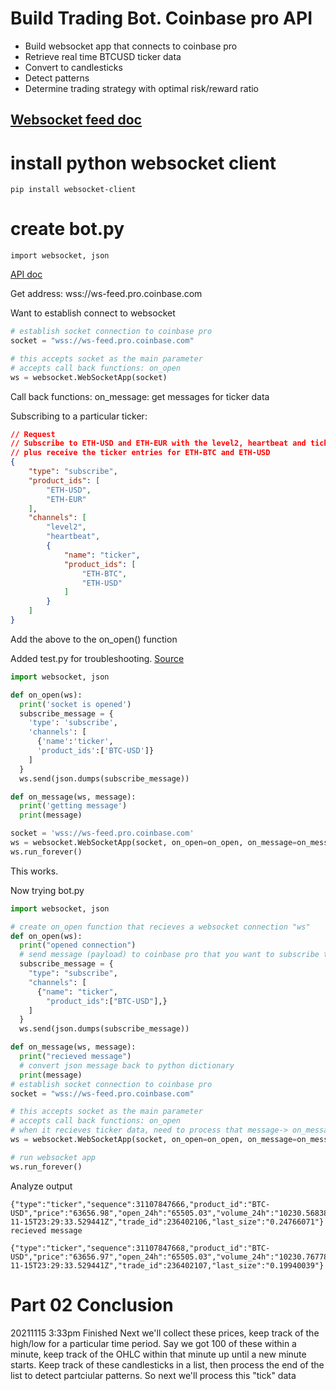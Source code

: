 # Build Trading Bot.  Coinbase pro API
- Build websocket app that connects to coinbase pro
- Retrieve real time BTCUSD ticker data
- Convert to candlesticks
- Detect patterns
- Determine trading strategy with optimal risk/reward ratio

## [Websocket feed doc](https://docs.cloud.coinbase.com/exchange/docs/overview)

# install python websocket client
```
pip install websocket-client
```

# create bot.py

```
import websocket, json
```

[API doc](https://docs.cloud.coinbase.com/exchange/docs#websocket-feed)

Get address:  wss://ws-feed.pro.coinbase.com


Want to establish connect to websocket
```python
# establish socket connection to coinbase pro
socket = "wss://ws-feed.pro.coinbase.com"

# this accepts socket as the main parameter
# accepts call back functions: on_open
ws = websocket.WebSocketApp(socket)
```

Call back functions: on_message: get messages for ticker data

Subscribing to a particular ticker:

```JSON
// Request
// Subscribe to ETH-USD and ETH-EUR with the level2, heartbeat and ticker channels,
// plus receive the ticker entries for ETH-BTC and ETH-USD
{
    "type": "subscribe",
    "product_ids": [
        "ETH-USD",
        "ETH-EUR"
    ],
    "channels": [
        "level2",
        "heartbeat",
        {
            "name": "ticker",
            "product_ids": [
                "ETH-BTC",
                "ETH-USD"
            ]
        }
    ]
}
```
Add the above to the on_open() function

Added test.py for troubleshooting.  [Source](https://www.youtube.com/watch?v=ToB8-mEX8l8)

```python
import websocket, json

def on_open(ws):
  print('socket is opened')
  subscribe_message = {
    'type': 'subscribe',
    'channels': [
      {'name':'ticker',
      'product_ids':['BTC-USD']}
    ]
  }
  ws.send(json.dumps(subscribe_message))

def on_message(ws, message):
  print('getting message')
  print(message)

socket = 'wss://ws-feed.pro.coinbase.com'
ws = websocket.WebSocketApp(socket, on_open=on_open, on_message=on_message)
ws.run_forever()
```

This works.

Now trying bot.py

```python
import websocket, json

# create on_open function that recieves a websocket connection "ws"
def on_open(ws):
  print("opened connection")
  # send message (payload) to coinbase pro that you want to subscribe to a particular symbol
  subscribe_message = {
    "type": "subscribe",
    "channels": [
      {"name": "ticker",
        "product_ids":["BTC-USD"],}
    ]
  }
  ws.send(json.dumps(subscribe_message))

def on_message(ws, message):
  print("recieved message")
  # convert json message back to python dictionary
  print(message)
# establish socket connection to coinbase pro
socket = "wss://ws-feed.pro.coinbase.com"

# this accepts socket as the main parameter
# accepts call back functions: on_open
# when it recieves ticker data, need to process that message-> on_message=on_message
ws = websocket.WebSocketApp(socket, on_open=on_open, on_message=on_message)

# run websocket app
ws.run_forever()
```

Analyze output
```
{"type":"ticker","sequence":31107847666,"product_id":"BTC-USD","price":"63656.98","open_24h":"65505.03","volume_24h":"10230.56838838","low_24h":"63371","high_24h":"66339.9","volume_30d":"382751.40513178","best_bid":"63656.97","best_ask":"63670.59","side":"sell","time":"2021-11-15T23:29:33.529441Z","trade_id":236402106,"last_size":"0.24766071"}
recieved message

{"type":"ticker","sequence":31107847668,"product_id":"BTC-USD","price":"63656.97","open_24h":"65505.03","volume_24h":"10230.76778877","low_24h":"63371","high_24h":"66339.9","volume_30d":"382751.60453217","best_bid":"63656.96","best_ask":"63670.59","side":"sell","time":"2021-11-15T23:29:33.529441Z","trade_id":236402107,"last_size":"0.19940039"}
```

# Part 02 Conclusion
20211115 3:33pm Finished
Next we'll collect these prices, keep track of the high/low for a particular time period.  Say we got 100 of these within a minute, keep track of the OHLC within that minute up until a new minute starts.  Keep track of these candlesticks in a list, then process the end of the list to detect partciular patterns.  So next we'll process this "tick" data